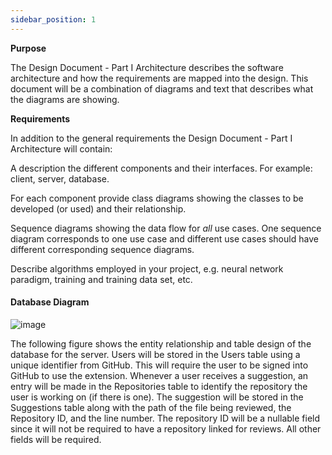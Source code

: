 ```yaml
---
sidebar_position: 1
---
```


**Purpose**

The Design Document - Part I Architecture describes the software architecture and how the requirements are mapped into the design. This document will be a combination of diagrams and text that describes what the diagrams are showing.

**Requirements**

In addition to the general requirements the Design Document - Part I Architecture will contain:

A description the different components and their interfaces. For example: client, server, database.

For each component provide class diagrams showing the classes to be developed (or used) and their relationship.

Sequence diagrams showing the data flow for _all_ use cases. One sequence diagram corresponds to one use case and different use cases should have different corresponding sequence diagrams.

Describe algorithms employed in your project, e.g. neural network paradigm, training and training data set, etc.

#### Database Diagram
![image](https://github.com/Capstone-Projects-2023-Fall/project-code-review-chatbot/assets/70736675/5430f365-ca57-4f91-9357-7991f12cee22)

The following figure shows the entity relationship and table design of the database for the server. Users will be stored in the Users table using a unique identifier from GitHub. This will require the user to be signed into GitHub to use the extension. Whenever a user receives a suggestion, an entry will be made in the Repositories table to identify the repository the user is working on (if there is one). The suggestion will be stored in the Suggestions table along with the path of the file being reviewed, the Repository ID, and the line number. The repository ID will be a nullable field since it will not be required to have a repository linked for reviews. All other fields will be required.

